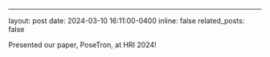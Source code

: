 ---
layout: post
date: 2024-03-10 16:11:00-0400
inline: false
related_posts: false

Presented our paper, PoseTron, at HRI 2024!
